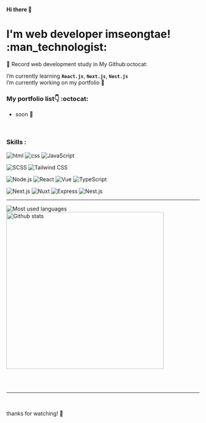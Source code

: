 <strong>Hi there :wave:</strong>

<h1>I'm web developer imseongtae! :man_technologist:</h1>

:memo: Record web development study in My Github:octocat:

I’m currently learning **`React.js`**, **`Next.js`**, **`Nest.js`**  
I’m currently working on my portfolio 💼  

### My portfolio list:point_down: :octocat:
- soon 👋


<br />

<!-- ### Skills: -->
<h3>Skills :</h3>

![html](https://img.shields.io/badge/HTML5-E34F26?style=for-the-badge&logo=html5&logoColor=white)
![css](https://img.shields.io/badge/CSS3-1572B6?style=for-the-badge&logo=css3&logoColor=white)
![JavaScript](https://img.shields.io/badge/JavaScript-F7DF1E?style=for-the-badge&logo=javascript&logoColor=black)

![SCSS](https://img.shields.io/badge/SCSS-CC6699?style=for-the-badge&logo=sass&logoColor=white)
![Tailwind CSS](https://img.shields.io/badge/tailwind-38B2AC?style=for-the-badge&logo=tailwind-css&logoColor=white)


![Node.js](https://img.shields.io/badge/Node.js-339933?style=for-the-badge&logo=node.js&logoColor=white)
![React](https://img.shields.io/badge/React-333?style=for-the-badge&logo=React&logoColor=61DAFB)
![Vue](https://img.shields.io/badge/Vue.js-4FC08D?style=for-the-badge&logo=Vue.js&logoColor=white)
![TypeScript](https://img.shields.io/badge/TypeScript-3178C6?style=for-the-badge&logo=typescript&logoColor=white)

![Next.js](https://img.shields.io/badge/Next.js-000?style=for-the-badge&logo=next.js&logoColor=white)
![Nuxt](https://img.shields.io/badge/Nuxt.js-00C58E?style=for-the-badge&logo=nuxt.js&logoColor=white)
![Express](https://img.shields.io/badge/Express-000?style=for-the-badge&logo=express&logoColor=white)
![Nest.js](https://img.shields.io/badge/Nest.js-E0234E?style=for-the-badge&logo=Nestjs&logoColor=white)


---

<div>
  <p><img align="left" src="https://github-readme-stats.vercel.app/api/top-langs?username=imseongtae&show_icons=true&locale=en&layout=compact&langs_count=6" alt="Most used languages" /></p>
  <p>&nbsp;<img align="center" src="https://github-readme-stats.vercel.app/api?username=imseongtae&show_icons=true&locale=en&hide=contribs,prs" alt="Github stats" width="410" /></p>
  <!-- &theme=tokyonight -->
</div>



<br />
<br />


---

<br />

thanks for watching! :pray:

<!--
**imseongtae/imseongtae** is a ✨ _special_ ✨ repository because its `README.md` (this file) appears on your GitHub profile.

Here are some ideas to get you started:

- 🔭 I’m currently working on ...
- 🌱 I’m currently learning ...
- 👯 I’m looking to collaborate on ...
- 🤔 I’m looking for help with ...
- 💬 Ask me about ...
- 📫 How to reach me: ...
- 😄 Pronouns: ...
- ⚡ Fun fact: ...
-->
